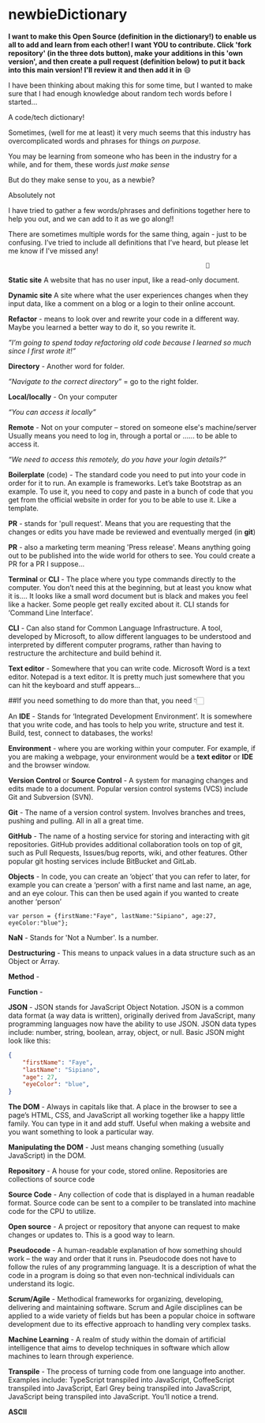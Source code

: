# newbieDictionary
**I want to make this Open Source (definition in the dictionary!) to enable us all to add and learn from each other!
I want YOU to contribute. Click 'fork repository' (in the three dots button), make your additions in this 'own version', and then create a pull request (definition below) to put it back into this main version! I'll review it and then add it in** 😄


I have been thinking about making this for some time, but I wanted to make sure that I had enough knowledge about random tech words before I started... 

 

A code/tech dictionary! 

 

Sometimes, (well for me at least) it very much seems that this industry has overcomplicated words and phrases for things _on purpose._ 

You may be learning from someone who has been in the industry for a while, and for them, these words _just make sense_ 

But do they make sense to you, as a newbie? 

Absolutely not 

I have tried to gather a few words/phrases and definitions together here to help you out, and we can add to it as we go along!! 

There are sometimes multiple words for the same thing, again - just to be confusing. I’ve tried to include all definitions that I’ve heard, but please let me know if I’ve missed any!



                                                            📖

**Static site**
A website that has no user input, like a read-only document.

**Dynamic site**
A site where what the user experiences changes when they input data, like a comment on a blog or a login to their online account.

**Refactor** - means to look over and rewrite your code in a different way. Maybe you learned a better way to do it, so you rewrite it. 

_”I’m going to spend today refactoring old code because I learned so much since I first wrote it!”_ 

 

**Directory** - Another word for folder. 

_”Navigate to the correct directory”_ = go to the right folder.  

 

**Local/locally** - On your computer 

_“You can access it locally”_ 

 

**Remote** - Not on your computer – stored on someone else's machine/server Usually means you need to log in, through a portal or …... to be able to access it. 

_“We need to access this remotely, do you have your login details?”_ 

 

**Boilerplate** (code) - The standard code you need to put into your code in order for it to run. An example is frameworks. Let’s take Bootstrap as an example. To use it, you need to copy and paste in a bunch of code that you get from the official website in order for you to be able to use it. Like a template. 

**PR** - stands for 'pull request'. Means that you are requesting that the changes or edits you have made be reviewed and eventually merged (in **git**)

**PR** - also a marketing term meaning 'Press release'. Means anything going out to be published into the wide world for others to see. You could create a PR for a PR I suppose...

**Terminal** or **CLI** - The place where you type commands directly to the computer. You don’t need this at the beginning, but at least you know what it is.... It looks like a small word document but is black and makes you feel like a hacker. Some people get really excited about it. CLI stands for ‘Command Line Interface’. 

**CLI** - Can also stand for Common Language Infrastructure. A tool, developed by Microsoft, to allow different languages to be understood and interpreted by different computer programs, rather than having to restructure the architecture and build behind it. 

**Text editor** - Somewhere that you can write code. Microsoft Word is a text editor. Notepad is a text editor. It is pretty much just somewhere that you can hit the keyboard and stuff appears... 

 ##If you need something to do more than that, you need 👇🏻 

An **IDE** - Stands for ‘Integrated Development Environment’. It is somewhere that you write code, and has tools to help you write, structure and test it. Build, test, connect to databases, the works! 

**Environment** - where you are working within your computer. For example, if you are making a webpage, your environment would be a **text editor** or **IDE** and the browser window. 

**Version Control** or **Source Control** - A system for managing changes and edits made to a document. Popular version control systems (VCS) include Git and Subversion (SVN).

**Git** - The name of a version control system. Involves branches and trees, pushing and pulling. All in all a great time. 

**GitHub** - The name of a hosting service for storing and interacting with git repositories. GitHub provides additional collaboration tools on top of git, such as Pull Requests, Issues/bug reports, wiki, and other features. Other popular git hosting services include BitBucket and GitLab.

**Objects** - In code, you can create an ‘object’ that you can refer to later, for example you can create a ‘person’ with a first name and last name, an age, and an eye colour. This can then be used again if you wanted to create another ‘person’ 

``var person = {firstName:"Faye", lastName:"Sipiano", age:27, eyeColor:"blue"};`` 

**NaN** - Stands for 'Not a Number'. Is a number.

**Destructuring** - This means to unpack values in a data structure such as an Object or Array.  

**Method** -  

**Function** -  

**JSON** - JSON stands for JavaScript Object Notation. JSON is a common data format (a way data is written), originally derived from JavaScript, many programming languages now have the ability to use JSON. JSON data types include: number, string, boolean, array, object, or null. Basic JSON might look like this:  

```json
{ 
    "firstName": "Faye", 
    "lastName": "Sipiano", 
    "age": 27, 
    "eyeColor": "blue", 
}
```
 
**The DOM** - Always in capitals like that. A place in the browser to see a page’s HTML, CSS, and JavaScript all working together like a happy little family. You can type in it and add stuff. Useful when making a website and you want something to look a particular way. 

 

**Manipulating the DOM** - Just means changing something (usually JavaScript) in the DOM. 

 
**Repository** - A house for your code, stored online. Repositories are collections of source code 

 

**Source Code** - Any collection of code that is displayed in a human readable format. Source code can be sent to a compiler to be translated into machine code for the CPU to utilize. 

 

**Open source** - A project or repository that anyone can request to make changes or updates to. This is a good way to learn. 

 
**Pseudocode** - A human-readable explanation of how something should work – the way and order that it runs in. Pseudocode does not have to follow the rules of any programming language. It is a description of what the code in a program is doing so that even non-technical individuals can understand its logic. 

 

**Scrum/Agile** - Methodical frameworks for organizing, developing, delivering and maintaining software. Scrum and Agile disciplines can be applied to a wide variety of fields but has been a popular choice in software development due to its effective approach to handling very complex tasks. 

 
**Machine Learning** - A realm of study within the domain of artificial intelligence that aims to develop techniques in software which allow machines to learn through experience. 
 

**Transpile** - The process of turning code from one language into another. Examples include: TypeScript transpiled into JavaScript, CoffeeScript transpiled into JavaScript, Earl Grey being transpiled into JavaScript, JavaScript being transpiled into JavaScript. You’ll notice a trend. 

 

**ASCII** 
